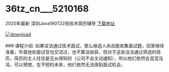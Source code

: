 # 36tz_cn___5210168
2020年最新 深圳Java190722班技术简历辅导
[下载地址](http://www.36tz.cn/article/5210168 "下载地址")
<br/></br>[![download](http://36tz.cn/muke_img/2020_02_1-29-300x162.png "下载地址")](http://www.36tz.cn/article/5210168 "下载地址")
<br/></br>### 课程介绍:
如果没法通过技术面试，那么候选人尚且能收集面试题，回家继续准备，毕竟他和面试官也交流过，也不算没收获，但对于这些没法通过筛选的简历，简历的主人往往是无从得知的（公司不会主动通知），所以他们依然会混混沌沌，可以预想，在不短的未来，他们依然无法得到面试机会。



